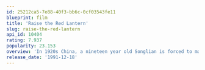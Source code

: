 ```yaml
---
id: 25212ca5-7e88-40f3-bb6c-0cf03543fe11
blueprint: film
title: 'Raise the Red Lantern'
slug: raise-the-red-lantern
api_id: 10404
rating: 7.937
popularity: 23.153
overview: 'In 1920s China, a nineteen year old Songlian is forced to marry the much older lord of a powerful family and compete with his three wives for his attention, slowly uncovering the dark truths that lie within their gilded cage.'
release_date: '1991-12-18'
---
```

